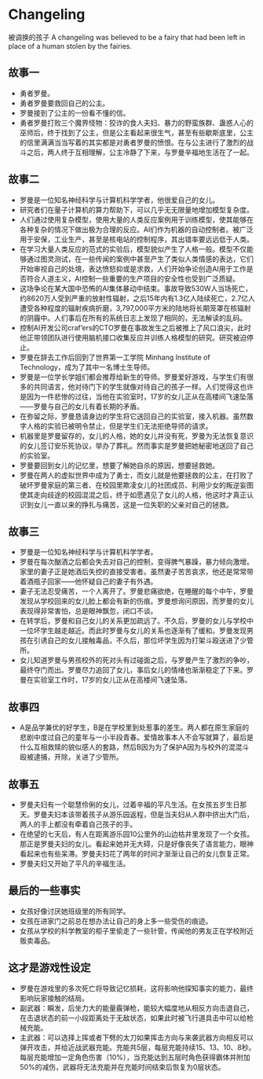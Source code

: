 # Changeling
被调换的孩子
A changeling was believed to be a fairy that had been left in place of a human stolen by the fairies.
## 故事一
* 勇者罗曼。
* 勇者罗曼要救回自己的公主。
* 罗曼接到了公主的一份看不懂的信。
* 勇者罗曼打败三个魔界怪物：狡诈的食人夫妇、暴力的野蛮族群、蛊惑人心的巫师后，终于找到了公主，但是公主看起来很生气，甚至有些歇斯底里，公主的信里满满当当写着的其实都是对勇者罗曼的愤恨。在与公主进行了激烈的战斗之后，两人终于互相理解，公主冷静了下来，与罗曼辛福地生活在了一起。
## 故事二
* 罗曼是一位知名神经科学与计算机科学学者，他很爱自己的女儿。
* 研究者们在量子计算机的算力帮助下，可以几乎无无限量地增加模型复杂度。
* 人们通过使用复杂模型，使用大量的人类反应案例用于训练模型，使其能够在各种复杂的情况下做出极为合理的反应。AI们作为机器的自动控制者。被广泛用于安保，工业生产，甚至是核电站的控制程序，其出错率要远远低于人类。
* 在学习大量人类反应的范式的实验后，模型貌似产生了人格一般。模型不仅能够通过图灵测试，在一些传闻的案例中甚至产生了类似人类情感的表达，它们开始审视自己的处境，表达愤怒抑或是求救，人们开始争论创造AI用于工作是否符合人道主义，AI控制一些重要的生产项目的安全性也受到广泛质疑。
* 这场争论在某大国中恐怖的AI集体暴动中结束。事故导致530W人当场死亡，约8620万人受到严重的放射性辐射，之后15年内有1.3亿人陆续死亡，2.7亿人遭受各种程度的辐射疾病折磨，3,797,000平方米的陆地将长期笼罩在核辐射的阴霾中。人们事后在所有的系统日志上发现了相同的，无法解读的乱码。
* 控制AI开发公司craf’ers的CTO罗曼在事故发生之后被推上了风口浪尖，此时他正带领团队进行使用脑机接口收集反应并训练人格模型的研究。研究被迫停止。
* 罗曼在辞去工作后回到了世界第一工学院 Minhang Institute of Technology，成为了其中一名博士生导师。
* 罗曼是一位学长学姐们都会推荐给新生的导师。罗曼爱好游戏，与学生们有很多的共同语言，他对待门下的学生就像对待自己的孩子一样。人们觉得这也许是因为一件悲惨的过往，当他在实验室时，17岁的女儿正从在高楼间飞速坠落——罗曼与自己的女儿有着长期的矛盾。
* 在弥留之际，罗曼恳请身边的学生将它送回自己的实验室，接入机器。虽然数字人格的实验已被明令禁止，但是学生们无法拒绝导师的请求。
* 机器里是罗曼留存的，女儿的人格，她的女儿并没有死，罗曼为无法恢复意识的女儿签订安乐死协议，举办了葬礼。然而事实是罗曼把她秘密地送回了自己的实验室。
* 罗曼要回到女儿的记忆里，想要了解她自杀的原因，想要拯救她。
* 罗曼在两人的虚拟世界中成为了勇士，而女儿就是他要拯救的公主，在打败了破坏罗曼家庭的第三者、在校园里欺凌女儿的社团成员、利用少女的叛逆妄图使其走向歧途的校园混混之后，终于如愿遇见了女儿的人格，他这时才真正认识到女儿一直以来的挣扎与痛苦，这是一位失职的父亲对自己的拯救。
## 故事三
* 罗曼是一位知名神经科学与计算机科学学者。
* 罗曼在每次酗酒之后都会失去对自己的控制，变得脾气暴躁，暴力倾向激增。家里的妻子正是她酒后失控的直接受害者。虽然妻子苦苦哀求，他还是常常带着酒瓶子回家——他怀疑自己的妻子有外遇。
* 妻子无法忍受痛苦，一个人离开了。罗曼悲痛欲绝，在睡醒的每个中午，罗曼发现从学校回来的女儿脸上都会有新的伤痕。罗曼想询问原因，而罗曼的女儿表现得非常害怕，总是眼神飘忽，闭口不谈。
* 在转学后，罗曼和自己女儿的关系更加疏远了。不久后，罗曼的女儿与学校中一位坏学生越走越近。而此时罗曼与女儿的关系也逐渐有了缓和。罗曼发现男孩在引诱自己的女儿接触毒品，不久后，那位坏学生因为打架斗殴送进了少管所。
* 女儿知道罗曼与男孩校外的死对头有过碰面之后，与罗曼产生了激烈的争吵，最终夺门而出。罗曼尽力追回了女儿，事后女儿的情绪也渐渐稳定了下来。罗曼在实验室工作时，17岁的女儿正从在高楼间飞速坠落。
## 故事四
* A是品学兼优的好学生，B是在学校里到处惹事的差生。两人都在原生家庭的悲剧中度过自己的童年与一小半段青春。爱情故事本人不会写就算了，最后是什么互相救赎的貌似感人的套路，然后B因为为了保护A因为与校外的混混斗殴被逮捕，开除，关进了少管所。
## 故事五
* 罗曼夫妇有一个聪慧伶俐的女儿，过着辛福的平凡生活。在女孩五岁生日那天。罗曼夫妇本该带着孩子从游乐园返程，但是当夫妇从人群中挤出大门后，两人的手上都没有牵着自己孩子的手。
* 在绝望的七天后，有人在距离游乐园10公里外的山边枯井里发现了一个女孩。那正是罗曼夫妇的女儿。看起来她并无大碍，只是好像丧失了语言能力，眼神看起来也有些呆滞。罗曼夫妇花了两年的时间才渐渐让自己的女儿恢复正常。
* 罗曼夫妇又开始了平凡的辛福生活。
## 最后的一些事实
* 女孩好像讨厌她班级里的所有同学。
* 女孩在进家门之前总在想办法让自己的身上多一些受伤的痕迹。
* 女孩从学校的科学教室的柜子里偷走了一些针管，传闻他的男友正在学校附近贩卖毒品。
## 这才是游戏性设定
* 罗曼在游戏里的多次死亡将导致记忆损耗，这将影响他探知事实的能力，最终影响玩家接触的结局。
* 副武器：瞬发，后坐力大的能量霰弹枪，能较大幅度地从相反方向击退自己，在击退状态的前一小段距离处于无敌状态，如果此时被飞行道具击中可以给枪械充能。
* 主武器：可以选择上挥或者下劈的太刀如果挥击方向与来袭武器方向相反可以弹开攻击，并给近战武器充能。充能共5层，每层充能持续15、13、10、8秒。每层充能增加一定角色伤害（10%），当充能达到五层时角色获得霸体并附加50%的减伤，武器将无法充能并在充能时间结束后恢复为0层状态。
